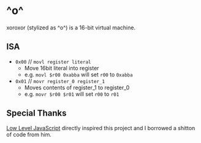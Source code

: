 # ^o^
xoroxor (stylized as ^o^) is a 16-bit virtual machine.

## ISA
- `0x00` // `movl register literal`
  - Move 16bit literal into register
  - e.g. `movl $r00 0xabba` will set `r00` to `0xabba`
- `0x01` // `movr register_0 register_1`
  - Moves contents of register_1 to register_0
  - e.g. `movr $r00 $r01` will set `r00` to `r01`

## Special Thanks
[Low Level JavaScript](https://www.youtube.com/c/LowLevelJavaScript) directly inspired this project and I borrowed a shitton of code from him.
